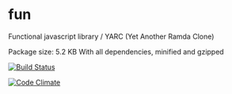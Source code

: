 # fun
Functional javascript library / YARC (Yet Another Ramda Clone)

Package size: 5.2 KB
With all dependencies, minified and gzipped

[![Build Status](https://travis-ci.org/astuanax/fun.svg?branch=master)](https://travis-ci.org/astuanax/fun)

[![Code Climate](https://codeclimate.com/github/astuanax/fun/badges/gpa.svg)](https://codeclimate.com/github/astuanax/fun)
